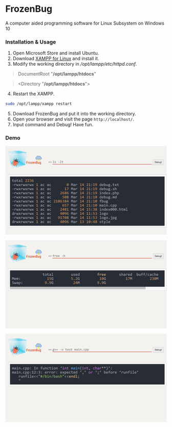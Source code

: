 # FrozenBug

A computer aided programming software for Linux Subsystem on Windows 10


### Installation & Usage

1. Open Microsoft Store and install Ubuntu.
2. Download [XAMPP for Linux](https://www.apachefriends.org/index.html) and install it.
3. Modify the working directory in */opt/lampp/etc/httpd.conf*.

> DocumentRoot "**/opt/lampp/htdocs**"

> <Directory "**/opt/lampp/htdocs**">

4. Restart the XAMPP.
```Bash
sudo /opt/lampp/xampp restart
```
5. Download FrozenBug and put it into the working directory.
6. Open your browser and visit the page `http://localhost/`.
7. Input command and Debug! Have fun.


### Demo
![FrozenBug](images/fbug0.png)

![FrozenBug](images/fbug1.png)

![FrozenBug](images/fbug2.png)